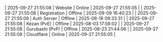 | 2025-09-27 21:55:08 | Website | Online | 2025-09-27 21:55:05 |
| 2025-09-27 21:55:08 | Registration | Offline | 2025-09-09 16:40:23 |
| 2025-09-27 21:55:08 | Auth Server | Offline | 2025-08-18 09:33:31 |
| 2025-09-27 21:55:08 | Kezan (PvE) | Offline | 2025-08-03 17:58:02 |
| 2025-09-27 21:55:08 | Gurubashi (PvP) | Offline | 2025-08-23 21:44:06 |
| 2025-09-27 21:55:08 | Cloudflare | Online | 2025-09-27 21:55:05 |
